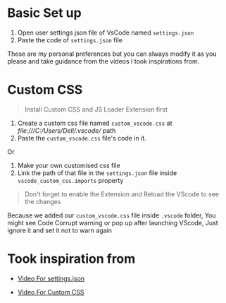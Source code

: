 # Basic Set up

1. Open user settings json file of VsCode named `settings.json`
1. Paste the code of `settings.json` file

These are my personal preferences but you can always modify it as you please and take guidance from the videos I took inspirations from.

# Custom CSS

> Install Custom CSS and JS Loader Extension first

1. Create a custom css file named `custom_vscode.css` at _file:///C:/Users/Dell/.vscode/_ path
1. Paste the `custom_vscode.css` file's code in it.

Or

1. Make your own customised css file
1. Link the path of that file in the `settings.json` file inside `vscode_custom_css.imports` property

> Don't forget to enable the Extension and Reload the VScode to see the changes

Because we added our `custom_vscode.css` file inside `.vscode` folder, You might see Code Corrupt warning or pop up after launching VScode, Just ignore it and set it not to warn again

# Took inspiration from

- [Video For settings.json](https://youtu.be/VmFOsK7IhI4?si=jHLfnh58MNoSzn7K)

- [Video For Custom CSS](https://youtu.be/9_I0bySQoCs?si=pUuQva48n_fAMzWj)
